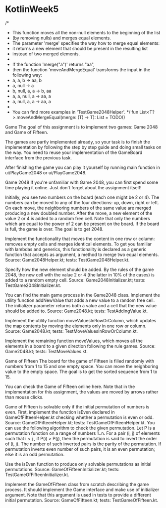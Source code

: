 # KotlinWeek5


/*
 * This function moves all the non-null elements to the beginning of the list
 * (by removing nulls) and merges equal elements.
 * The parameter 'merge' specifies the way how to merge equal elements:
 * it returns a new element that should be present in the resulting list
 * instead of two merged elements.
 *
 * If the function 'merge("a")' returns "aa",
 * then the function 'moveAndMergeEqual' transforms the input in the following way:
 *   a, a, b -> aa, b
 *   a, null -> a
 *   b, null, a, a -> b, aa
 *   a, a, null, a -> aa, a
 *   a, null, a, a -> aa, a
 *
 * You can find more examples in 'TestGame2048Helper'.
*/
fun <T : Any> List<T?>.moveAndMergeEqual(merge: (T) -> T): List<T> =
        TODO()



Game
The goal of this assignment is to implement two games: Game 2048 and Game of Fifteen.

The games are partly implemented already, so your task is to finish the implementation by following the step by step guide and doing small tasks on the way. You need to reuse your implementation of the GameBoard interface from the previous task.

After finishing the game you can play it yourself by running main function in ui/PlayGame2048 or ui/PlayGame2048.

Game 2048
If you're unfamiliar with Game 2048, you can first spend some time playing it online. Just don't forget about the assignment itself!

Initially, you see two numbers on the board (each one might be 2 or 4). The numbers can be moved to any of the four directions: up, down, right or left. On each move, the neighboring numbers of the same value are merged producing a new doubled number. After the move, a new element of the value 2 or 4 is added to a random free cell. Note that only the numbers which are equal to the power of 2 can be present on the board. If the board is full, the game is over. The goal is to get 2048.

Implement the functionality that moves the content in one row or column: removes empty cells and merges identical elements. To get you familiar with lambdas and generics, this functionality is declared as a generic function that accepts as argument, a method to merge two equal elements.
Source: Game2048Helper.kt; tests: TestGame2048Helper.kt.

Specify how the new element should be added. By the rules of the game 2048, the new cell with the value 2 or 4 (the latter in 10% of the cases) is added to a random empty cell.
Source: Game2048Initializer.kt; tests: TestGame2048Initializer.kt.

You can find the main game process in the Game2048 class. Implement the utility function addNewValue that adds a new value to a random free cell. The initializer parameter returns both a value and a cell that the new value should be added to.
Source: Game2048.kt; tests: TestAddingValue.kt.

Implement the utility function moveValuesInRowOrColumn, which updates the map contents by moving the elements only in one row or column.
Source: Game2048.kt; tests: TestMoveValuesInRowOrColumn.kt.

Implement the remaining function moveValues, which moves all the elements in a board to a given direction following the rule games.
Source: Game2048.kt; tests: TestMoveValues.kt.

Game of Fifteen
The board for the game of Fifteen is filled randomly with numbers from 1 to 15 and one empty space. You can move the neighboring value to the empty space. The goal is to get the sorted sequence from 1 to 15.

You can check the Game of Fifteen online here. Note that in the implementation for this assignment, the values are moved by arrows rather than mouse clicks.

Game of Fifteen is solvable only if the initial permutation of numbers is even. First, implement the function isEven declared in GameOfFifteenHelper.kt checking whether a permutation is even or odd. Source: GameOfFifteenHelper.kt; tests: TestGameOfFifteenHelper.kt.
You can use the following algorithm to check the given permutation. Let P is a permutation function on a range of numbers 1..n. For a pair (i, j) of elements such that i < j , if P(i) > P(j), then the permutation is said to invert the order of (i, j). The number of such inverted pairs is the parity of the permutation. If permutation inverts even number of such pairs, it is an even permutation; else it is an odd permutation.

Use the isEven function to produce only solvable permutations as initial permutations. Source: GameOfFifteenInitializer.kt; tests: TestGameOfFifteenInitializer.kt.

Implement the GameOfFifteen class from scratch describing the game process. It should implement the Game interface and make use of initializer argument. Note that this argument is used in tests to provide a different initial permutation. Source: GameOfFifteen.kt; tests: TestGameOfFifteen.kt.

